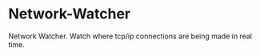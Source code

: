 Network-Watcher
===============

Network Watcher. Watch where tcp/ip connections are being made in real time.